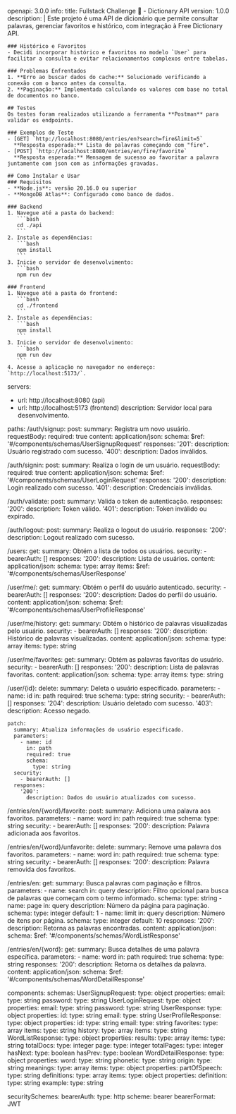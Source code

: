 openapi: 3.0.0
info:
  title: Fullstack Challenge 🏅 - Dictionary API
  version: 1.0.0
  description: |
Este projeto é uma API de dicionário que permite consultar palavras, gerenciar favoritos e histórico, com integração à Free Dictionary API.

    ### Histórico e Favoritos
    - Decidi incorporar histórico e favoritos no modelo `User` para facilitar a consulta e evitar relacionamentos complexos entre tabelas.

    ### Problemas Enfrentados
    1. **Erro ao buscar dados do cache:** Solucionado verificando a conexão com o banco antes da consulta.
    2. **Paginação:** Implementada calculando os valores com base no total de documentos no banco.

    ## Testes
    Os testes foram realizados utilizando a ferramenta **Postman** para validar os endpoints.

    ### Exemplos de Teste
    - [GET] `http://localhost:8080/entries/en?search=fire&limit=5`
      **Resposta esperada:** Lista de palavras começando com "fire".
    - [POST] `http://localhost:8080/entries/en/fire/favorite`
      **Resposta esperada:** Mensagem de sucesso ao favoritar a palavra juntamente com json com as informações gravadas.

    ## Como Instalar e Usar
    ### Requisitos
    - **Node.js**: versão 20.16.0 ou superior
    - **MongoDB Atlas**: Configurado como banco de dados.

    ### Backend
    1. Navegue até a pasta do backend:
       ```bash
       cd ./api
       ```
    2. Instale as dependências:
       ```bash
       npm install
       ```
    3. Inicie o servidor de desenvolvimento:
       ```bash
       npm run dev

    ### Frontend
    1. Navegue até a pasta do frontend:
       ```bash
       cd ./frontend
       ```
    2. Instale as dependências:
       ```bash
       npm install
       ```
    3. Inicie o servidor de desenvolvimento:
       ```bash
       npm run dev
       ```
    4. Acesse a aplicação no navegador no endereço: `http://localhost:5173/`.

servers:
  - url: http://localhost:8080 (api)
  - url: http://localhost:5173 (frontend)
    description: Servidor local para desenvolvimento.

paths:
  /auth/signup:
    post:
      summary: Registra um novo usuário.
      requestBody:
        required: true
        content:
          application/json:
            schema:
              $ref: '#/components/schemas/UserSignupRequest'
      responses:
        '201':
          description: Usuário registrado com sucesso.
        '400':
          description: Dados inválidos.

  /auth/signin:
    post:
      summary: Realiza o login de um usuário.
      requestBody:
        required: true
        content:
          application/json:
            schema:
              $ref: '#/components/schemas/UserLoginRequest'
      responses:
        '200':
          description: Login realizado com sucesso.
        '401':
          description: Credenciais inválidas.

  /auth/validate:
    post:
      summary: Valida o token de autenticação.
      responses:
        '200':
          description: Token válido.
        '401':
          description: Token inválido ou expirado.

  /auth/logout:
    post:
      summary: Realiza o logout do usuário.
      responses:
        '200':
          description: Logout realizado com sucesso.

  /users:
    get:
      summary: Obtém a lista de todos os usuários.
      security:
        - bearerAuth: []
      responses:
        '200':
          description: Lista de usuários.
          content:
            application/json:
              schema:
                type: array
                items:
                  $ref: '#/components/schemas/UserResponse'

  /user/me/:
    get:
      summary: Obtém o perfil do usuário autenticado.
      security:
        - bearerAuth: []
      responses:
        '200':
          description: Dados do perfil do usuário.
          content:
            application/json:
              schema:
                $ref: '#/components/schemas/UserProfileResponse'

  /user/me/history:
    get:
      summary: Obtém o histórico de palavras visualizadas pelo usuário.
      security:
        - bearerAuth: []
      responses:
        '200':
          description: Histórico de palavras visualizadas.
          content:
            application/json:
              schema:
                type: array
                items:
                  type: string

  /user/me/favorites:
    get:
      summary: Obtém as palavras favoritas do usuário.
      security:
        - bearerAuth: []
      responses:
        '200':
          description: Lista de palavras favoritas.
          content:
            application/json:
              schema:
                type: array
                items:
                  type: string

  /user/{id}:
    delete:
      summary: Deleta o usuário especificado.
      parameters:
        - name: id
          in: path
          required: true
          schema:
            type: string
      security:
        - bearerAuth: []
      responses:
        '204':
          description: Usuário deletado com sucesso.
        '403':
          description: Acesso negado.

    patch:
      summary: Atualiza informações do usuário especificado.
      parameters:
        - name: id
          in: path
          required: true
          schema:
            type: string
      security:
        - bearerAuth: []
      responses:
        '200':
          description: Dados do usuário atualizados com sucesso.

  /entries/en/{word}/favorite:
    post:
      summary: Adiciona uma palavra aos favoritos.
      parameters:
        - name: word
          in: path
          required: true
          schema:
            type: string
      security:
        - bearerAuth: []
      responses:
        '200':
          description: Palavra adicionada aos favoritos.

  /entries/en/{word}/unfavorite:
    delete:
      summary: Remove uma palavra dos favoritos.
      parameters:
        - name: word
          in: path
          required: true
          schema:
            type: string
      security:
        - bearerAuth: []
      responses:
        '200':
          description: Palavra removida dos favoritos.

  /entries/en:
    get:
      summary: Busca palavras com paginação e filtros.
      parameters:
        - name: search
          in: query
          description: Filtro opcional para busca de palavras que começam com o termo informado.
          schema:
            type: string
        - name: page
          in: query
          description: Número da página para paginação.
          schema:
            type: integer
            default: 1
        - name: limit
          in: query
          description: Número de itens por página.
          schema:
            type: integer
            default: 10
      responses:
        '200':
          description: Retorna as palavras encontradas.
          content:
            application/json:
              schema:
                $ref: '#/components/schemas/WordListResponse'

  /entries/en/{word}:
    get:
      summary: Busca detalhes de uma palavra específica.
      parameters:
        - name: word
          in: path
          required: true
          schema:
            type: string
      responses:
        '200':
          description: Retorna os detalhes da palavra.
          content:
            application/json:
              schema:
                $ref: '#/components/schemas/WordDetailResponse'

components:
  schemas:
    UserSignupRequest:
      type: object
      properties:
        email:
          type: string
        password:
          type: string
    UserLoginRequest:
      type: object
      properties:
        email:
          type: string
        password:
          type: string
    UserResponse:
      type: object
      properties:
        id:
          type: string
        email:
          type: string
    UserProfileResponse:
      type: object
      properties:
        id:
          type: string
        email:
          type: string
        favorites:
          type: array
          items:
            type: string
        history:
          type: array
          items:
            type: string
    WordListResponse:
      type: object
      properties:
        results:
          type: array
          items:
            type: string
        totalDocs:
          type: integer
        page:
          type: integer
        totalPages:
          type: integer
        hasNext:
          type: boolean
        hasPrev:
          type: boolean
    WordDetailResponse:
      type: object
      properties:
        word:
          type: string
        phonetic:
          type: string
        origin:
          type: string
        meanings:
          type: array
          items:
            type: object
            properties:
              partOfSpeech:
                type: string
              definitions:
                type: array
                items:
                  type: object
                  properties:
                    definition:
                      type: string
                    example:
                      type: string

securitySchemes:
  bearerAuth:
    type: http
    scheme: bearer
    bearerFormat: JWT
